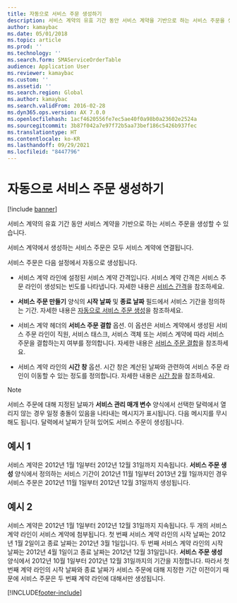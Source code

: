 ```yaml
---
title: 자동으로 서비스 주문 생성하기
description: 서비스 계약의 유효 기간 동안 서비스 계약을 기반으로 하는 서비스 주문을 생성할 수 있습니다.
author: kamaybac
ms.date: 05/01/2018
ms.topic: article
ms.prod: ''
ms.technology: ''
ms.search.form: SMAServiceOrderTable
audience: Application User
ms.reviewer: kamaybac
ms.custom: ''
ms.assetid: ''
ms.search.region: Global
ms.author: kamaybac
ms.search.validFrom: 2016-02-28
ms.dyn365.ops.version: AX 7.0.0
ms.openlocfilehash: 1acf4620556fe7ec5ae40f0a98b0a23602e2524a
ms.sourcegitcommit: 3b87f042a7e97f72b5aa73bef186c5426b937fec
ms.translationtype: HT
ms.contentlocale: ko-KR
ms.lasthandoff: 09/29/2021
ms.locfileid: "8447796"
---
```

# <a name="automatically-create-service-orders"></a>자동으로 서비스 주문 생성하기 

[!include [banner](../includes/banner.md)]


서비스 계약의 유효 기간 동안 서비스 계약을 기반으로 하는 서비스 주문을 생성할 수 있습니다.

서비스 계약에서 생성하는 서비스 주문은 모두 서비스 계약에 연결됩니다.

서비스 주문은 다음 설정에서 자동으로 생성됩니다.

  - 서비스 계약 라인에 설정된 서비스 계약 간격입니다. 서비스 계약 간격은 서비스 주문 라인이 생성되는 빈도를 나타냅니다. 자세한 내용은 [서비스 간격](service-intervals.md)을 참조하세요.

  - **서비스 주문 만들기** 양식의 **시작 날짜** 및 **종료 날짜** 필드에서 서비스 기간을 정의하는 기간. 자세한 내용은 [자동으로 서비스 주문 생성](create-service-orders-automatically.md)을 참조하세요.

  - 서비스 계약 헤더의 **서비스 주문 결합** 옵션. 이 옵션은 서비스 계약에서 생성된 서비스 주문 라인이 직원, 서비스 태스크, 서비스 객체 또는 서비스 계약에 따라 서비스 주문을 결합하는지 여부를 정의합니다. 자세한 내용은 [서비스 주문 결합](combine-service-orders.md)을 참조하세요.

  - 서비스 계약 라인의 **시간 창** 옵션. 시간 창은 계산된 날짜와 관련하여 서비스 주문 라인이 이동할 수 있는 정도를 정의합니다. 자세한 내용은 [시간 창](time-windows.md)을 참조하세요.


> [!NOTE]
> <P>서비스 주문에 대해 지정된 날짜가 <STRONG>서비스 관리 매개 변수</STRONG> 양식에서 선택한 달력에서 열리지 않는 경우 일정 충돌이 있음을 나타내는 메시지가 표시됩니다. 다음 메시지를 무시해도 됩니다. 달력에서 날짜가 닫혀 있어도 서비스 주문이 생성됩니다.</P>

## <a name="example-1"></a>예시 1

서비스 계약은 2012년 1월 1일부터 2012년 12월 31일까지 지속됩니다. **서비스 주문 생성** 양식에서 정의하는 서비스 기간이 2012년 11월 1일부터 2013년 2월 1일까지인 경우 서비스 주문은 2012년 11월 1일부터 2012년 12월 31일까지 생성됩니다.

## <a name="example-2"></a>예시 2

서비스 계약은 2012년 1월 1일부터 2012년 12월 31일까지 지속됩니다. 두 개의 서비스 계약 라인이 서비스 계약에 첨부됩니다. 첫 번째 서비스 계약 라인의 시작 날짜는 2012년 1월 2일이고 종료 날짜는 2012년 3월 1일입니다. 두 번째 서비스 계약 라인의 시작 날짜는 2012년 4월 1일이고 종료 날짜는 2012년 12월 31일입니다. **서비스 주문 생성** 양식에서 2012년 10월 1일부터 2012년 12월 31일까지의 기간을 지정합니다. 따라서 첫 번째 계약 라인의 시작 날짜와 종료 날짜가 서비스 주문에 대해 지정한 기간 이전이기 때문에 서비스 주문은 두 번째 계약 라인에 대해서만 생성됩니다.

  




[!INCLUDE[footer-include](../../includes/footer-banner.md)]